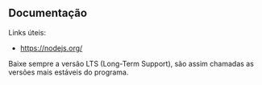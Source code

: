 ## Documentação

Links úteis:
- https://nodejs.org/

Baixe sempre a versão LTS (Long-Term Support), são assim chamadas as versões mais estáveis do programa.